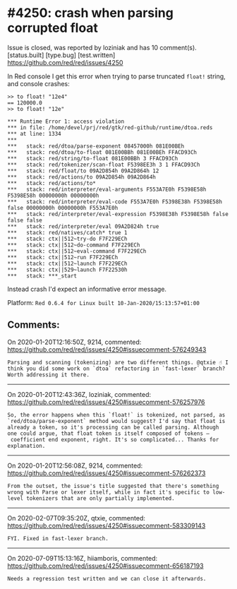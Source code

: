 
#4250: crash when parsing corrupted float
================================================================================
Issue is closed, was reported by loziniak and has 10 comment(s).
[status.built] [type.bug] [test.written]
<https://github.com/red/red/issues/4250>

In Red console I get this error when trying to parse truncated `float!` string, and console crashes:
```
>> to float! "12e4"
== 120000.0
>> to float! "12e"

*** Runtime Error 1: access violation
*** in file: /home/devel/prj/red/gtk/red-github/runtime/dtoa.reds
*** at line: 1334
***
***   stack: red/dtoa/parse-exponent 08457000h 081E00BEh
***   stack: red/dtoa/to-float 081E00BBh 081E00BEh FFACD93Ch
***   stack: red/string/to-float 081E00BBh 3 FFACD93Ch
***   stack: red/tokenizer/scan-float F5398EE3h 3 1 FFACD93Ch
***   stack: red/float/to 09A2D854h 09A2D864h 12
***   stack: red/actions/to 09A2D854h 09A2D864h
***   stack: red/actions/to*
***   stack: red/interpreter/eval-arguments F553A7E0h F5398E58h F5398E58h 00000000h 00000000h
***   stack: red/interpreter/eval-code F553A7E0h F5398E38h F5398E58h false 00000000h 00000000h F553A7E0h
***   stack: red/interpreter/eval-expression F5398E38h F5398E58h false false false
***   stack: red/interpreter/eval 09A2D824h true
***   stack: red/natives/catch* true 1
***   stack: ctx||512~try-do F7F229ECh
***   stack: ctx||512~do-command F7F229ECh
***   stack: ctx||512~eval-command F7F229ECh
***   stack: ctx||512~run F7F229ECh
***   stack: ctx||512~launch F7F229ECh
***   stack: ctx||529~launch F7F22530h
***   stack: ***_start
```
Instead crash I'd expect an informative error message.

Platform: `Red 0.6.4 for Linux built 10-Jan-2020/15:13:57+01:00`


Comments:
--------------------------------------------------------------------------------

On 2020-01-20T12:16:50Z, 9214, commented:
<https://github.com/red/red/issues/4250#issuecomment-576249343>

    Parsing and scanning (tokenizing) are two different things. @qtxie ☝️ I think you did some work on `dtoa` refactoring in `fast-lexer` branch? Worth addressing it there.

--------------------------------------------------------------------------------

On 2020-01-20T12:43:36Z, loziniak, commented:
<https://github.com/red/red/issues/4250#issuecomment-576257976>

    So, the error happens when this `float!` is tokenized, not parsed, as `red/dtoa/parse-exponent` method would suggest? I'd say that float is already a token, so it's processing can be called parsing. Although one could argue, that float token is itself composed of tokens – coefficient end exponent, right. It's so complicated... Thanks for explanation.

--------------------------------------------------------------------------------

On 2020-01-20T12:56:08Z, 9214, commented:
<https://github.com/red/red/issues/4250#issuecomment-576262373>

    From the outset, the issue's title suggested that there's something wrong with Parse or lexer itself, while in fact it's specific to low-level tokenizers that are only partially implemented.

--------------------------------------------------------------------------------

On 2020-02-07T09:35:20Z, qtxie, commented:
<https://github.com/red/red/issues/4250#issuecomment-583309143>

    FYI. Fixed in fast-lexer branch.

--------------------------------------------------------------------------------

On 2020-07-09T15:13:16Z, hiiamboris, commented:
<https://github.com/red/red/issues/4250#issuecomment-656187193>

    Needs a regression test written and we can close it afterwards.

